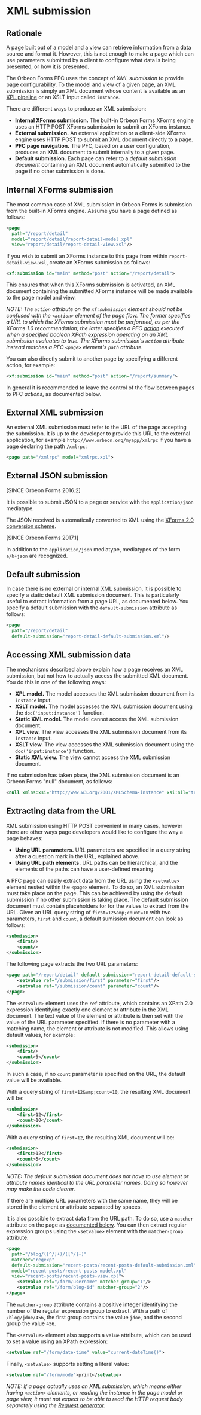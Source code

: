 # XML submission



## Rationale

A page built out of a model and a view can retrieve information from a data source and format it. However, this is not enough to make a page which can use parameters submitted by a client to configure what data is being presented, or how it is presented.

The Orbeon Forms PFC uses the concept of _XML submission_ to provide page configurability. To the model and view of a given page, an XML submission is simply an XML document whose content is available as an [XPL pipeline][9] or an XSLT input called `instance`.

There are different ways to produce an XML submission:

* **Internal XForms submission.** The built-in Orbeon Forms XForms engine uses an HTTP POST XForms submission to submit an XForms instance.
* **External submission.** An external application or a client-side XForms engine uses HTTP POST to submit an XML document directly to a page.
* **PFC page navigation.** The PFC, based on a user configuration, produces an XML document to submit internally to a given page.
* **Default submission.** Each page can refer to a _default submission document_ containing an XML document automatically submitted to the page if no other submission is done.

## Internal XForms submission

The most common case of XML submission in Orbeon Forms is submission from the built-in XForms engine. Assume you have a page defined as follows:

```xml
<page
  path="/report/detail"
  model="report/detail/report-detail-model.xpl"
  view="report/detail/report-detail-view.xsl"/>
```

If you wish to submit an XForms instance to this page from within `report-detail-view.xsl`, create an XForms submission as follows:

```xml
<xf:submission id="main" method="post" action="/report/detail">  
```

This ensures that when this XForms submission is activated, an XML document containing the submitted XForms instance will be made available to the page model and view.

_NOTE: The `action` attribute on the `xf:submission` element should not be confused with the `<action>` element of the page flow. The former specifies a URL to which the XForms submission must be performed, as per the XForms 1.0 recommendation; the latter specifies a PFC [action][10] executed when a specified boolean XPath expression operating on an XML submission evaluates to true. The XForms submission's `action` attribute instead matches a PFC `<page>` element's `path` attribute._

You can also directly submit to another page by specifying a different action, for example:

```xml
<xf:submission id="main" method="post" action="/report/summary">  
```

In general it is recommended to leave the control of the flow between pages to PFC _actions_, as documented below.

## External XML submission

An external XML submission must refer to the URL of the page accepting the submission. It is up to the developer to provide this URL to the external application, for example `http://www.orbeon.org/myapp/xmlrpc` if you have a page declaring the path `/xmlrpc`:

```xml
<page path="/xmlrpc" model="xmlrpc.xpl">  
```

## External JSON submission

[SINCE Orbeon Forms 2016.2]

It is possible to submit JSON to a page or service with the `application/json` mediatype.

The JSON received is automatically converted to XML using the [XForms 2.0 conversion scheme](../../xforms/submission-json.md).

[SINCE Orbeon Forms 2017.1]

In addition to the `application/json` mediatype, mediatypes of the form `a/b+json` are recognized.

## Default submission

In case there is no external or internal XML submission, it is possible to specify a static default XML submission document. This is particularly useful to extract information from a page URL, as documented below. You specify a default submission with the `default-submission` attribute as follows:

```xml
<page
  path="/report/detail"
  default-submission="report-detail-default-submission.xml"/>
```

## Accessing XML submission data

The mechanisms described above explain how a page receives an XML submission, but not how to actually access the submitted XML document. You do this in one of the following ways:

* **XPL model.** The model accesses the XML submission document from its `instance` input.
* **XSLT model.** The model accesses the XML submission document using the `doc('input:instance')` function.
* **Static XML model.** The model cannot access the XML submission document.
* **XPL view.** The view accesses the XML submission document from its `instance` input.
* **XSLT view.** The view accesses the XML submission document using the `doc('input:instance')` function.
* **Static XML view.** The view cannot access the XML submission document.

If no submission has taken place, the XML submission document is an Orbeon Forms "null" document, as follows:

```xml
<null xmlns:xsi="http://www.w3.org/2001/XMLSchema-instance" xsi:nil="true">  
```

## Extracting data from the URL

XML submission using HTTP POST convenient in many cases, however there are other ways page developers would like to configure the way a page behaves:

* **Using URL parameters.** URL parameters are specified in a query string after a question mark in the URL, explained above.
* **Using URL path elements.** URL paths can be hierarchical, and the elements of the paths can have a user-defined meaning.

A PFC page can easily extract data from the URL using the `<setvalue>` element nested within the `<page>` element. To do so, an XML submission must take place on the page. This can be achieved by using the default submission if no other submission is taking place. The default submission document must contain placeholders for for the values to extract from the URL. Given an URL query string of `first=12&amp;count=10` with two parameters, `first` and `count`, a default sumission document can look as follows:

```xml
<submission>
    <first/>
    <count/>
</submission>
```

The following page extracts the two URL parameters:

```xml
<page path="/report/detail" default-submission="report-detail-default-submission.xml">
    <setvalue ref="/submission/first" parameter="first"/>
    <setvalue ref="/submission/count" parameter="count"/>
</page>
```

The `<setvalue>` element uses the `ref` attribute, which contains an XPath 2.0 expression identifying exactly one element or attribute in the XML document. The text value of the element or attribute is then set with the value of the URL parameter specified. If there is no parameter with a matching name, the element or attribute is not modified. This allows using default values, for example:

```xml
<submission>
    <first/>
    <count>5</count>
</submission>
```

In such a case, if no `count` parameter is specified on the URL, the default value will be available.

With a query string of `first=12&amp;count=10`, the resulting XML document will be:

```xml
<submission>
    <first>12</first>
    <count>10</count>
</submission>
```

With a query string of `first=12`, the resulting XML document will be:

```xml
<submission>
    <first>12</first>
    <count>5</count>
</submission>
```

_NOTE: The default submission document does not have to use element or attribute names identical to the URL parameter names. Doing so however may make the code clearer._

If there are multiple URL parameters with the same name, they will be stored in the element or attribute separated by spaces.

It is also possible to extract data from the URL path. To do so, use a `matcher` attribute on the page as [documented below][11]. You can then extract regular expression groups using the `<setvalue>` element with the `matcher-group` attribute:

```xml
<page
  path="/blog/([^/]+)/([^/]+)"
  matcher="regexp"
  default-submission="recent-posts/recent-posts-default-submission.xml"
  model="recent-posts/recent-posts-model.xpl"
  view="recent-posts/recent-posts-view.xpl">
    <setvalue ref="/form/username" matcher-group="1"/>
    <setvalue ref="/form/blog-id" matcher-group="2"/>
</page>
```

The `matcher-group` attribute contains a positive integer identifying the number of the regular expression group to extract. With a path of `/blog/jdoe/456`, the first group contains the value `jdoe`, and the second group the value `456`.

The `<setvalue>` element also supports a `value` attribute, which can be used to set a value using an XPath expression:

```xml
<setvalue ref="/form/date-time" value="current-dateTime()">  
```

Finally, `<setvalue>` supports setting a literal value:

```xml
<setvalue ref="/form/mode">print</setvalue>  
```

_NOTE: If a page actually uses an XML submission, which means either having `<action>` elements, or reading the instance in the page model or page view, it must not expect to be able to read the HTTP request body separately using the [Request generator][12]._

[9]: http://wiki.orbeon.com/forms/doc/developer-guide/xml-pipeline-language-xpl
[10]: #action-element
[11]: #matchers
[12]: ../processors/request-generator.md
